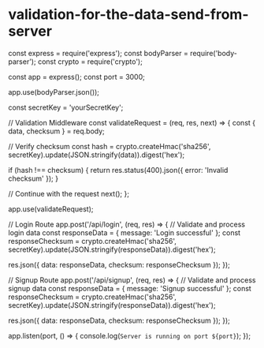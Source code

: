 # validation-for-the-data-send-from-server

const express = require('express');
const bodyParser = require('body-parser');
const crypto = require('crypto');

const app = express();
const port = 3000;

app.use(bodyParser.json());

const secretKey = 'yourSecretKey';

// Validation Middleware
const validateRequest = (req, res, next) => {
  const { data, checksum } = req.body;

  // Verify checksum
  const hash = crypto.createHmac('sha256', secretKey).update(JSON.stringify(data)).digest('hex');

  if (hash !== checksum) {
    return res.status(400).json({ error: 'Invalid checksum' });
  }

  // Continue with the request
  next();
};

app.use(validateRequest);

// Login Route
app.post('/api/login', (req, res) => {
  // Validate and process login data
  const responseData = { message: 'Login successful' };
  const responseChecksum = crypto.createHmac('sha256', secretKey).update(JSON.stringify(responseData)).digest('hex');

  res.json({ data: responseData, checksum: responseChecksum });
});

// Signup Route
app.post('/api/signup', (req, res) => {
  // Validate and process signup data
  const responseData = { message: 'Signup successful' };
  const responseChecksum = crypto.createHmac('sha256', secretKey).update(JSON.stringify(responseData)).digest('hex');

  res.json({ data: responseData, checksum: responseChecksum });
});

app.listen(port, () => {
  console.log(`Server is running on port ${port}`);
});
